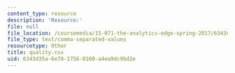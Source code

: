 ```yaml
---
content_type: resource
description: 'Resource:'
file: null
file_location: /coursemedia/15-071-the-analytics-edge-spring-2017/6343d35a6e7817560160a4ea9dc9bd2e_quality.csv
file_type: text/comma-separated-values
resourcetype: Other
title: quality.csv
uid: 6343d35a-6e78-1756-0160-a4ea9dc9bd2e
---
```

